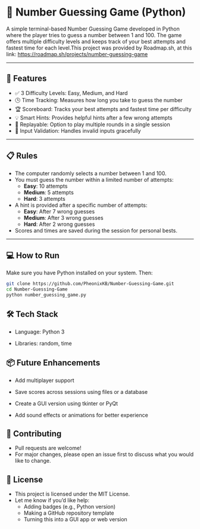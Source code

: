 # 🎯 Number Guessing Game (Python)

A simple terminal-based Number Guessing Game developed in Python where the player tries to guess a number between 1 and 100. The game offers multiple difficulty levels and keeps track of your best attempts and fastest time for each level.This project was provided by Roadmap.sh, at this link: https://roadmap.sh/projects/number-guessing-game

---

## 🧠 Features

- ✅ 3 Difficulty Levels: Easy, Medium, and Hard  
- 🕒 Time Tracking: Measures how long you take to guess the number  
- 🏆 Scoreboard: Tracks your best attempts and fastest time per difficulty  
- 💡 Smart Hints: Provides helpful hints after a few wrong attempts  
- 🔁 Replayable: Option to play multiple rounds in a single session  
- 🧪 Input Validation: Handles invalid inputs gracefully  

---

## 📋 Rules

- The computer randomly selects a number between 1 and 100.
- You must guess the number within a limited number of attempts:
  - **Easy**: 10 attempts
  - **Medium**: 5 attempts
  - **Hard**: 3 attempts
- A hint is provided after a specific number of attempts:
  - **Easy**: After 7 wrong guesses
  - **Medium**: After 3 wrong guesses
  - **Hard**: After 2 wrong guesses
- Scores and times are saved during the session for personal bests.

---

## 💻 How to Run

Make sure you have Python installed on your system. Then:

```bash
git clone https://github.com/PheonixKB/Number-Guessing-Game.git
cd Number-Guessing-Game
python number_guessing_game.py
```
## 🛠️ **Tech Stack**
- Language: Python 3

- Libraries: random, time

## 📦 **Future Enhancements**
- Add multiplayer support

- Save scores across sessions using files or a database

- Create a GUI version using tkinter or PyQt

- Add sound effects or animations for better experience

## 🤝 **Contributing**
- Pull requests are welcome!
- For major changes, please open an issue first to discuss what you would like to change.

## 📄 **License**
- This project is licensed under the MIT License.
- Let me know if you’d like help:
  - Adding badges (e.g., Python version)
  - Making a GitHub repository template
  - Turning this into a GUI app or web version
